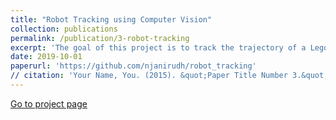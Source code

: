 ```yaml
---
title: "Robot Tracking using Computer Vision"
collection: publications
permalink: /publication/3-robot-tracking
excerpt: 'The goal of this project is to track the trajectory of a Lego Mindstorm NXT on a custom track and measure the errors in the final state over 20 rollouts using Computer Vision.'
date: 2019-10-01
paperurl: 'https://github.com/njanirudh/robot_tracking'
// citation: 'Your Name, You. (2015). &quot;Paper Title Number 3.&quot; <i>Journal 1</i>. 1(3).'
---
```


[Go to project page](https://github.com/njanirudh/robot_tracking)
